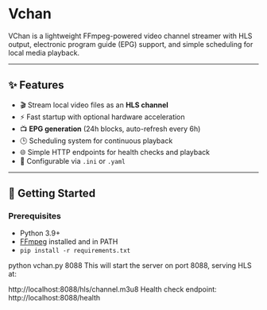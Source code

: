 # Vchan

VChan is a lightweight FFmpeg-powered video channel streamer with HLS output, electronic program guide (EPG) support, and simple scheduling for local media playback.

---

## ✨ Features
- 🎬 Stream local video files as an **HLS channel**
- ⚡ Fast startup with optional hardware acceleration
- 📺 **EPG generation** (24h blocks, auto-refresh every 6h)
- 🕒 Scheduling system for continuous playback
- 🌐 Simple HTTP endpoints for health checks and playback
- 📝 Configurable via `.ini` or `.yaml`

---

## 🚀 Getting Started

### Prerequisites
- Python 3.9+
- [FFmpeg](https://ffmpeg.org/download.html) installed and in PATH
- `pip install -r requirements.txt`

python vchan.py 8088
This will start the server on port 8088, serving HLS at:

http://localhost:8088/hls/channel.m3u8
Health check endpoint:
http://localhost:8088/health
